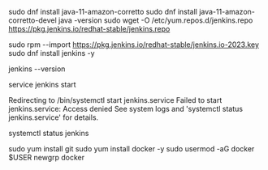 sudo dnf install java-11-amazon-corretto
sudo dnf install java-11-amazon-corretto-devel
java -version
sudo wget -O /etc/yum.repos.d/jenkins.repo \
 https://pkg.jenkins.io/redhat-stable/jenkins.repo

sudo rpm --import https://pkg.jenkins.io/redhat-stable/jenkins.io-2023.key
sudo dnf install jenkins -y

jenkins --version

service jenkins start

Redirecting to /bin/systemctl start jenkins.service
Failed to start jenkins.service: Access denied
See system logs and 'systemctl status jenkins.service' for details.

systemctl status jenkins

sudo yum install git
sudo yum install docker -y
sudo usermod -aG docker $USER
newgrp docker
